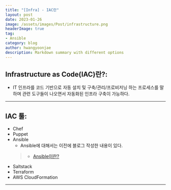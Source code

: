 ```yaml
---
title: "[Infra] - IAC란"
layout: post
date: 2023-01-26
image: /assets/images/Post/infrastructure.png
headerImage: true
tag:
- Ansible
category: blog
author: hwangyoonjae
description: Markdown summary with different options
---
```


## Infrastructure as Code(IAC)란?:
- IT 인프라를 코드 기반으로 자동 설치 및 구축/관리/프로비저닝 하는 프로세스를 말하며 관련 도구들이 나오면서 자동화된 인프라 구축이 가능하다.

* * *

## IAC 툴:
- Chef
- Puppet
- Ansible
  - Ansible에 대해서는 이전에 블로그 작성한 내용이 있다.
  > * [Ansible이란?](https://hwangyoonjae.github.io/Ansible-Ansible%EB%9E%80/ "Ansible이란?")
- Saltstack
- Terraform
- AWS CloudFormation 

* * *